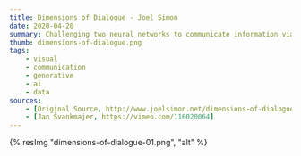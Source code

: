 ```yaml
---
title: Dimensions of Dialogue - Joel Simon
date: 2020-04-20
summary: Challenging two neural networks to communicate information via images
thumb: dimensions-of-dialogue.png
tags:
    - visual
    - communication
    - generative
    - ai
    - data
sources:
    - [Original Source, http://www.joelsimon.net/dimensions-of-dialogue.html]
    - [Jan Švankmajer, https://vimeo.com/116020064]
---
```

{% resImg "dimensions-of-dialogue-01.png", "alt" %}